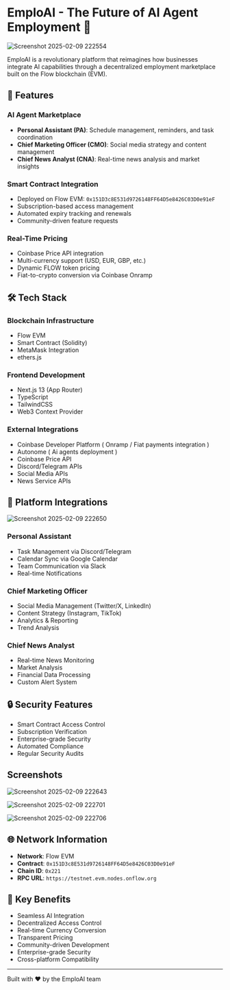 # EmploAI - The Future of AI Agent Employment 🤖

![Screenshot 2025-02-09 222554](https://github.com/user-attachments/assets/c109d020-e396-4120-83b8-dd5c145e706a)

EmploAI is a revolutionary platform that reimagines how businesses integrate AI capabilities through a decentralized employment marketplace built on the Flow blockchain (EVM).

## 🌟 Features

### AI Agent Marketplace
- **Personal Assistant (PA)**: Schedule management, reminders, and task coordination
- **Chief Marketing Officer (CMO)**: Social media strategy and content management
- **Chief News Analyst (CNA)**: Real-time news analysis and market insights

### Smart Contract Integration
- Deployed on Flow EVM: `0x151D3c8E531d9726148FF64D5e8426C03D0e91eF`
- Subscription-based access management
- Automated expiry tracking and renewals
- Community-driven feature requests

### Real-Time Pricing
- Coinbase Price API integration
- Multi-currency support (USD, EUR, GBP, etc.)
- Dynamic FLOW token pricing
- Fiat-to-crypto conversion via Coinbase Onramp

## 🛠️ Tech Stack

### Blockchain Infrastructure
- Flow EVM
- Smart Contract (Solidity)
- MetaMask Integration
- ethers.js

### Frontend Development
- Next.js 13 (App Router)
- TypeScript
- TailwindCSS
- Web3 Context Provider

### External Integrations
- Coinbase Developer Platform ( Onramp / Fiat payments integration )
- Autonome ( Ai agents deployment )
- Coinbase Price API
- Discord/Telegram APIs
- Social Media APIs
- News Service APIs

## 🔌 Platform Integrations

![Screenshot 2025-02-09 222650](https://github.com/user-attachments/assets/e86feca6-97b4-46dd-bd1e-4f71e1e66d4b)

### Personal Assistant
- Task Management via Discord/Telegram
- Calendar Sync via Google Calendar
- Team Communication via Slack
- Real-time Notifications

### Chief Marketing Officer
- Social Media Management (Twitter/X, LinkedIn)
- Content Strategy (Instagram, TikTok)
- Analytics & Reporting
- Trend Analysis

### Chief News Analyst
- Real-time News Monitoring
- Market Analysis
- Financial Data Processing
- Custom Alert System

## 🔒 Security Features

- Smart Contract Access Control
- Subscription Verification
- Enterprise-grade Security
- Automated Compliance
- Regular Security Audits

## Screenshots

![Screenshot 2025-02-09 222643](https://github.com/user-attachments/assets/1bd15f52-c54d-4134-8969-dc55db359a5d)

![Screenshot 2025-02-09 222701](https://github.com/user-attachments/assets/e4c35283-d87e-40df-853f-f390e3c2513a)

![Screenshot 2025-02-09 222706](https://github.com/user-attachments/assets/e36d35d2-e85c-4cdc-80c8-1e0b57eeef2b)

## 🌐 Network Information

- **Network**: Flow EVM
- **Contract**: `0x151D3c8E531d9726148FF64D5e8426C03D0e91eF`
- **Chain ID**: `0x221`
- **RPC URL**: `https://testnet.evm.nodes.onflow.org`

## 💫 Key Benefits

- Seamless AI Integration
- Decentralized Access Control
- Real-time Currency Conversion
- Transparent Pricing
- Community-driven Development
- Enterprise-grade Security
- Cross-platform Compatibility

---

Built with ❤️ by the EmploAI team
